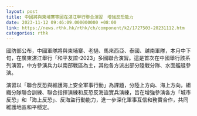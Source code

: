 ```yaml
---
layout: post
title: 中國將與柬埔寨等國在湛江舉行聯合演習　增強反恐能力
date: 2023-11-12 09:46:09.000000000 +08:00
link: https://news.rthk.hk/rthk/ch/component/k2/1727503-20231112.htm
categories: rthk
---
```


國防部公布，中國軍隊將與柬埔寨、老撾、馬來西亞、泰國、越南軍隊，本月中下旬，在廣東湛江舉行「和平友誼-2023」多國聯合演習。這是首次在中國舉行該系列演習，中方參演兵力以南部戰區為主，其他各方派出部分陸戰分隊、水面艦艇參演。

演習以「聯合反恐與維護海上安全軍事行動」為課題，分陸上方向、海上方向，組織分隊聯合訓練、聯合指揮演練和反恐反海盜實兵演練，旨在增強參演各方「城市反恐」和「海上反恐」、反海盜行動能力，進一步深化軍事互信和務實合作，共同維護地區和平穩定。
